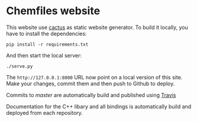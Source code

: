 # Chemfiles website

This website use [cactus](https://github.com/koenbok/Cactus) as static website
generator. To build it locally, you have to install the dependencies:

```
pip install -r requirements.txt
```

And then start the local server:
```
./serve.py
```

The `http://127.0.0.1:8000` URL now point on a local version of this site. Make
your changes, commit them and then push to Github to deploy.

Commits to *master* are automatically build and published using
[Travis](https://travis-ci.org/chemfiles/chemfiles.github.io)

Documentation for the C++ libary and all bindings is automatically build and
deployed from each repository.
